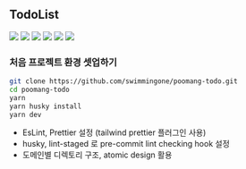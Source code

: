 ## TodoList

<img src="https://img.shields.io/badge/Typescript-3178C6?style=flat-square&logo=Typescript&logoColor=white"/></a>
<img src="https://img.shields.io/badge/React-61DAFB?style=flat-square&logo=React&logoColor=white"/></a>
<img src="https://img.shields.io/badge/Next.js-000000?style=flat-square&logo=Next.js&logoColor=white"/></a>
<img src="https://img.shields.io/badge/Tailwind CSS-06B6D4?style=flat-square&logo=Tailwind CSS&logoColor=white"/></a>
<img src="https://img.shields.io/badge/ESLint-4B32C3?style=flat-square&logo=ESLint&logoColor=white"/></a>
<img src="https://img.shields.io/badge/Prettier-F7B93E?style=flat-square&logo=Prettier&logoColor=white"/></a>

### 처음 프로젝트 환경 셋업하기

```Bash
git clone https://github.com/swimmingone/poomang-todo.git
cd poomang-todo
yarn
yarn husky install
yarn dev
```

- EsLint, Prettier 설정 (tailwind prettier 플러그인 사용)
- husky, lint-staged 로 pre-commit lint checking hook 설정
- 도메인별 디렉토리 구조, atomic design 활용
